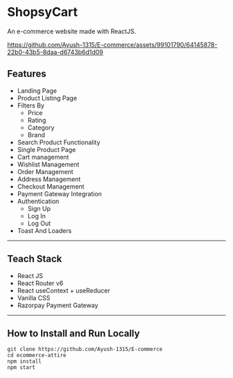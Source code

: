 # ShopsyCart
An e-commerce website made with ReactJS.


https://github.com/Ayush-1315/E-commerce/assets/99101790/64145878-22b0-43b5-8daa-d6743b6d1d09


## Features
* Landing Page
* Product Listing Page
* Filters By
    * Price
    * Rating
    * Category
    * Brand
* Search Product Functionality
* Single Product Page
* Cart management
* Wishlist Management
* Order Management
* Address Management
* Checkout Management
* Payment Gateway Integration
* Authentication
    * Sign Up
    * Log In
    * Log Out
* Toast And Loaders

<hr>

## Teach Stack
* React JS
* React Router v6
* React useContext + useReducer
* Vanilla CSS
* Razorpay Payment Gateway

<hr>

## How to Install and Run Locally

```
git clone https://github.com/Ayush-1315/E-commerce
cd ecommerce-attire
npm install
npm start
```
